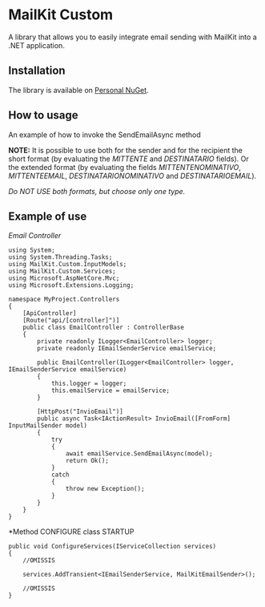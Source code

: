 # MailKit Custom

A library that allows you to easily integrate email sending with MailKit into a .NET application.

<!--
[![NuGet](https://img.shields.io/nuget/v/MailKit.Custom.svg?logo=nuget&style=for-the-badge)](http://nuget.aepservice.it:8081/repository/repository-nuget/MailKit.Custom)
[![Nuget](https://img.shields.io/nuget/dt/MailKit.Custom.svg?logo=nuget&style=for-the-badge)](http://nuget.aepservice.it:8081/repository/repository-nuget/MailKit.Custom)
[![MIT](https://img.shields.io/github/license/AngeloDotNet/MailKit.Custom?logo=github&style=for-the-badge)](https://github.com/AngeloDotNet/MailKit.Custom/blob/master/LICENSE)
![Github](https://img.shields.io/github/last-commit/AngeloDotNet/MailKit.Custom?logo=github&style=for-the-badge)
[![Github](https://img.shields.io/github/contributors/AngeloDotNet/MailKit.Custom?logo=github&style=for-the-badge)](https://github.com/AngeloDotNet/MailKit.Custom/graphs/contributors)
-->


## Installation

The library is available on [Personal NuGet](http://nuget.aepservice.it:8081/service/rest/repository/browse/repository-nuget/MailKit.Custom/).


## How to usage

An example of how to invoke the SendEmailAsync method

**NOTE:** It is possible to use both for the sender and for the recipient the short format (by evaluating the *MITTENTE* and *DESTINATARIO* fields).
Or the extended format (by evaluating the fields *MITTENTENOMINATIVO*, *MITTENTEEMAIL*, *DESTINATARIONOMINATIVO* and *DESTINATARIOEMAIL*).

*Do NOT USE both formats, but choose only one type.*


## Example of use

*Email Controller*
```
using System;
using System.Threading.Tasks;
using MailKit.Custom.InputModels;
using MailKit.Custom.Services;
using Microsoft.AspNetCore.Mvc;
using Microsoft.Extensions.Logging;

namespace MyProject.Controllers
{
    [ApiController]
    [Route("api/[controller]")]
    public class EmailController : ControllerBase
    {
        private readonly ILogger<EmailController> logger;
        private readonly IEmailSenderService emailService;

        public EmailController(ILogger<EmailController> logger, IEmailSenderService emailService)
        {
            this.logger = logger;
            this.emailService = emailService;
        }

        [HttpPost("InvioEmail")]
        public async Task<IActionResult> InvioEmail([FromForm] InputMailSender model)
        {
            try
            {
                await emailService.SendEmailAsync(model);
                return Ok();
            }
            catch
            {
                throw new Exception();
            }
        }
    }
}
```

*Method CONFIGURE class STARTUP
```
public void ConfigureServices(IServiceCollection services)
{
    //OMISSIS

    services.AddTransient<IEmailSenderService, MailKitEmailSender>();

    //OMISSIS
}
```
